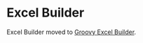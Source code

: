 # Excel Builder
 
Excel Builder moved to [Groovy Excel Builder](https://github.com/MaxMoto1702/groovy-excel-builder).
